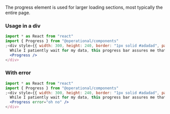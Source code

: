 The progress element is used for larger loading sections, most typically the entire page.

### Usage in a div

```jsx
import * as React from "react"
import { Progress } from "@operational/components"
;<div style={{ width: 300, height: 240, border: "1px solid #adadad", padding: 20, position: "relative" }}>
  While I patiently wait for my data, this progress bar assures me that things will be ok.
  <Progress />
</div>
```

### With error

```jsx
import * as React from "react"
import { Progress } from "@operational/components"
;<div style={{ width: 300, height: 240, border: "1px solid #adadad", padding: 20, position: "relative" }}>
  While I patiently wait for my data, this progress bar assures me that things will be ok.
  <Progress error="oh no" />
</div>
```
